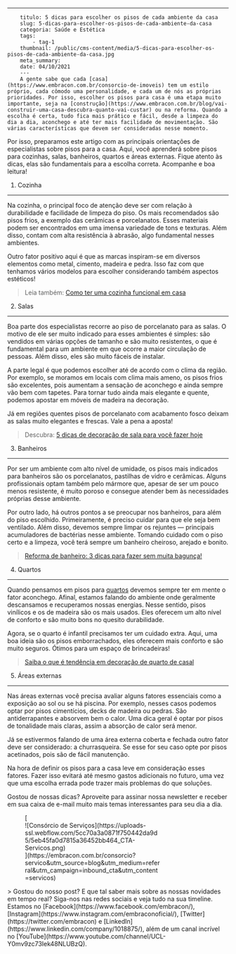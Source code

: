 ---
        titulo: 5 dicas para escolher os pisos de cada ambiente da casa
        slug: 5-dicas-para-escolher-os-pisos-de-cada-ambiente-da-casa
        categoria: Saúde e Estética
        tags:
            - tag-1
        thumbnail: /public/cms-content/media/5-dicas-para-escolher-os-pisos-de-cada-ambiente-da-casa.jpg
        meta_summary: 
        date: 04/10/2021
        ---
        A gente sabe que cada [casa](https://www.embracon.com.br/consorcio-de-imoveis) tem um estilo próprio, cada cômodo uma personalidade, e cada um de nós as próprias prioridades. Por isso, escolher os pisos para casa é uma etapa muito importante, seja na [construção](https://www.embracon.com.br/blog/vai-construir-uma-casa-descubra-quanto-vai-custar) ou na reforma. Quando a escolha é certa, tudo fica mais prático e fácil, desde a limpeza do dia a dia, aconchego e até ter mais facilidade de movimentação. São várias características que devem ser consideradas nesse momento.

Por isso, preparamos este artigo com as principais orientações de especialistas sobre pisos para a casa. Aqui, você aprenderá sobre pisos para cozinhas, salas, banheiros, quartos e áreas externas. Fique atento às dicas, elas são fundamentais para a escolha correta. Acompanhe e boa leitura!

1. Cozinha
----------

Na cozinha, o principal foco de atenção deve ser com relação à durabilidade e facilidade de limpeza do piso. Os mais recomendados são pisos frios, a exemplo das cerâmicas e porcelanatos. Esses materiais podem ser encontrados em uma imensa variedade de tons e texturas. Além disso, contam com alta resistência à abrasão, algo fundamental nesses ambientes.

Outro fator positivo aqui é que as marcas inspiram-se em diversos elementos como metal, cimento, madeira e pedra. Isso faz com que tenhamos vários modelos para escolher considerando também aspectos estéticos!

> Leia também: [Como ter uma cozinha funcional em casa](https://www.embracon.com.br/blog/como-ter-uma-cozinha-funcional-em-casa)

2. Salas
--------

Boa parte dos especialistas recorre ao piso de porcelanato para as salas. O motivo de ele ser muito indicado para esses ambientes é simples: são vendidos em várias opções de tamanho e são muito resistentes, o que é fundamental para um ambiente em que ocorre a maior circulação de pessoas. Além disso, eles são muito fáceis de instalar.

A parte legal é que podemos escolher até de acordo com o clima da região. Por exemplo, se moramos em locais com clima mais ameno, os pisos frios são excelentes, pois aumentam a sensação de aconchego e ainda sempre vão bem com tapetes. Para tornar tudo ainda mais elegante e quente, podemos apostar em móveis de madeira na decoração.

Já em regiões quentes pisos de porcelanato com acabamento fosco deixam as salas muito elegantes e frescas. Vale a pena a aposta!

> Descubra: [5 dicas de decoração de sala para você fazer hoje](https://www.embracon.com.br/blog/5-dicas-de-decoracao-de-sala-para-voce-fazer-hoje)

3. Banheiros
------------

Por ser um ambiente com alto nível de umidade, os pisos mais indicados para banheiros são os porcelanatos, pastilhas de vidro e cerâmicas. Alguns profissionais optam também pelo mármore que, apesar de ser um pouco menos resistente, é muito poroso e consegue atender bem às necessidades próprias desse ambiente.

Por outro lado, há outros pontos a se preocupar nos banheiros, para além do piso escolhido. Primeiramente, é preciso cuidar para que ele seja bem ventilado. Além disso, devemos sempre limpar os rejuntes — principais acumuladores de bactérias nesse ambiente. Tomando cuidado com o piso certo e a limpeza, você terá sempre um banheiro cheiroso, arejado e bonito.

> [Reforma de banheiro: 3 dicas para fazer sem muita bagunça!](https://www.embracon.com.br/blog/reforma-de-banheiro-3-dicas-para-fazer-sem-muita-bagunca)

4. Quartos
----------

Quando pensamos em pisos para [quartos](https://www.embracon.com.br/blog/saiba-o-que-e-tendencia-em-decoracao-de-quarto-de-casal) devemos sempre ter em mente o fator aconchego. Afinal, estamos falando do ambiente onde geralmente descansamos e recuperamos nossas energias. Nesse sentido, pisos vinílicos e os de madeira são os mais usados. Eles oferecem um alto nível de conforto e são muito bons no quesito durabilidade.

Agora, se o quarto é infantil precisamos ter um cuidado extra. Aqui, uma boa ideia são os pisos emborrachados, eles oferecem mais conforto e são muito seguros. Ótimos para um espaço de brincadeiras!

> [Saiba o que é tendência em decoração de quarto de casal](https://www.embracon.com.br/blog/saiba-o-que-e-tendencia-em-decoracao-de-quarto-de-casal)

5. Áreas externas
-----------------

Nas áreas externas você precisa avaliar alguns fatores essenciais como a exposição ao sol ou se há piscina. Por exemplo, nesses casos podemos optar por pisos cimentícios, decks de madeira ou pedras. São antiderrapantes e absorvem bem o calor. Uma dica geral é optar por pisos de tonalidade mais claras, assim a absorção de calor será menor.

Já se estivermos falando de uma área externa coberta e fechada outro fator deve ser considerado: a churrasqueira. Se esse for seu caso opte por pisos acetinados, pois são de fácil manutenção.

Na hora de definir os pisos para a casa leve em consideração esses fatores. Fazer isso evitará até mesmo gastos adicionais no futuro, uma vez que uma escolha errada pode trazer mais problemas do que soluções.

Gostou de nossas dicas? Aproveite para assinar nossa newsletter e receber em sua caixa de e-mail muito mais temas interessantes para seu dia a dia.

<figure class="w-richtext-figure-type-image w-richtext-align-center" style="max-width:310px">[<div>![Consórcio de Serviços](https://uploads-ssl.webflow.com/5cc70a3a0871f750442da9d5/5eb45fa0d7815a36452bb464_CTA-Servicos.png)</div>](https://embracon.com.br/consorcio?servico&utm_source=blog&utm_medium=referral&utm_campaign=inbound_cta&utm_content=servicos)</figure>> Gostou do nosso post? E que tal saber mais sobre as nossas novidades em tempo real? Siga-nos nas redes sociais e veja tudo na sua timeline. Estamos no [Facebook](https://www.facebook.com/embracon/), [Instagram](https://www.instagram.com/embraconoficial/), [Twitter](https://twitter.com/embracon) e [LinkedIn](https://www.linkedin.com/company/1018875/), além de um canal incrível no [YouTube](https://www.youtube.com/channel/UCL-Y0mv9zc73Iek48NLUBzQ).
        